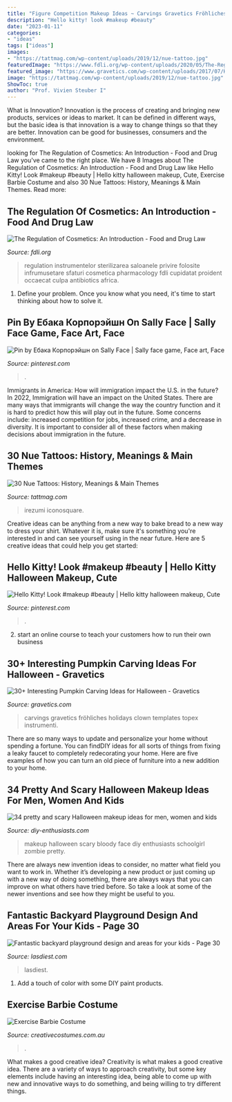 ```yaml
---
title: "Figure Competition Makeup Ideas ~ Carvings Gravetics Fröhliches Holidays Clown Templates Topex Instrumenti"
description: "Hello kitty! look #makeup #beauty"
date: "2023-01-11"
categories:
- "ideas"
tags: ["ideas"]
images:
- "https://tattmag.com/wp-content/uploads/2019/12/nue-tattoo.jpg"
featuredImage: "https://www.fdli.org/wp-content/uploads/2020/05/The-Regulation-of-Cosmetics-scaled.jpeg"
featured_image: "https://www.gravetics.com/wp-content/uploads/2017/07/Happy-Halloween-to-those-who-celebrate-it-Have-a-Safe-and-Fun-Night-and-4-those-followers-who-dont-celebrate-Have-a-Safe-night-as-while.jpg"
image: "https://tattmag.com/wp-content/uploads/2019/12/nue-tattoo.jpg"
ShowToc: true
author: "Prof. Vivien Steuber I"
---
```



What is Innovation?
Innovation is the process of creating and bringing new products, services or ideas to market. It can be defined in different ways, but the basic idea is that innovation is a way to change things so that they are better. Innovation can be good for businesses, consumers and the environment.

	

		
looking for The Regulation of Cosmetics: An Introduction - Food and Drug Law you've came to the right place. We have 8 Images about The Regulation of Cosmetics: An Introduction - Food and Drug Law like Hello Kitty! Look #makeup #beauty | Hello kitty halloween makeup, Cute, Exercise Barbie Costume and also 30 Nue Tattoos: History, Meanings &amp; Main Themes. Read more:
		
    
## The Regulation Of Cosmetics: An Introduction - Food And Drug Law

<img loading=lazy src="https://www.fdli.org/wp-content/uploads/2020/05/The-Regulation-of-Cosmetics-scaled.jpeg" onerror="this.onerror=null;this.src='https://tse2.mm.bing.net/th?id=OIP.3sSL0DC7XMtT_RdOQKstcQHaEx&amp;pid=15.1';" alt="The Regulation of Cosmetics: An Introduction - Food and Drug Law">

_Source: fdli.org_

>regulation instrumentelor sterilizarea saloanele privire folosite infrumusetare sfaturi cosmetica pharmacology fdli cupidatat proident occaecat culpa antibiotics africa. 

	

1. Define your problem. Once you know what you need, it's time to start thinking about how to solve it. 

    
## Pin By Ебака Корпорэйшн On Sally Face | Sally Face Game, Face Art, Face

<img loading=lazy src="https://i.pinimg.com/736x/d1/95/f9/d195f9468b56e311400de5f808a389e4.jpg" onerror="this.onerror=null;this.src='https://tse2.mm.bing.net/th?id=OIP.VbCA5RKiqYgHCbmHU0_7UwHaKe&amp;pid=15.1';" alt="Pin by Ебака Корпорэйшн on Sally Face | Sally face game, Face art, Face">

_Source: pinterest.com_

>. 

	

Immigrants in America: How will immigration impact the U.S. in the future?
In 2022, Immigration will have an impact on the United States. There are many ways that immigrants will change the way the country function and it is hard to predict how this will play out in the future. Some concerns include: increased competition for jobs, increased crime, and a decrease in diversity. It is important to consider all of these factors when making decisions about immigration in the future.

    
## 30 Nue Tattoos: History, Meanings &amp; Main Themes

<img loading=lazy src="https://tattmag.com/wp-content/uploads/2019/12/nue-tattoo.jpg" onerror="this.onerror=null;this.src='https://tse2.mm.bing.net/th?id=OIP.g9D8i3ZIDtpzyYn3YSSZKwAAAA&amp;pid=15.1';" alt="30 Nue Tattoos: History, Meanings &amp; Main Themes">

_Source: tattmag.com_

>irezumi iconosquare. 

	

Creative ideas can be anything from a new way to bake bread to a new way to dress your shirt. Whatever it is, make sure it's something you're interested in and can see yourself using in the near future. Here are 5 creative ideas that could help you get started: 

    
## Hello Kitty! Look #makeup #beauty | Hello Kitty Halloween Makeup, Cute

<img loading=lazy src="https://i.pinimg.com/736x/18/93/5e/18935e90de37a3fc11d7cfe65a915797.jpg" onerror="this.onerror=null;this.src='https://tse2.mm.bing.net/th?id=OIP.ynjn4hY39EIMxj4RrCqa8wHaNa&amp;pid=15.1';" alt="Hello Kitty! Look #makeup #beauty | Hello kitty halloween makeup, Cute">

_Source: pinterest.com_

>. 

	

2. start an online course to teach your customers how to run their own business 

    
## 30+ Interesting Pumpkin Carving Ideas For Halloween - Gravetics

<img loading=lazy src="https://www.gravetics.com/wp-content/uploads/2017/07/Happy-Halloween-to-those-who-celebrate-it-Have-a-Safe-and-Fun-Night-and-4-those-followers-who-dont-celebrate-Have-a-Safe-night-as-while.jpg" onerror="this.onerror=null;this.src='https://tse2.mm.bing.net/th?id=OIP.L1m3fC1t_xhNsocS3QbL2gHaLI&amp;pid=15.1';" alt="30+ Interesting Pumpkin Carving Ideas for Halloween - Gravetics">

_Source: gravetics.com_

>carvings gravetics fröhliches holidays clown templates topex instrumenti. 

	

There are so many ways to update and personalize your home without spending a fortune. You can findDIY ideas for all sorts of things from fixing a leaky faucet to completely redecorating your home. Here are five examples of how you can turn an old piece of furniture into a new addition to your home.

    
## 34 Pretty And Scary Halloween Makeup Ideas For Men, Women And Kids

<img loading=lazy src="http://www.diy-enthusiasts.com/wp-content/uploads/2013/09/scary-halloween-makeup-bloody-face-school-girl.jpg" onerror="this.onerror=null;this.src='https://tse3.mm.bing.net/th?id=OIP.wZf4pMw6KJ5BS5_XwNXZ3AHaJ3&amp;pid=15.1';" alt="34 pretty and scary Halloween makeup ideas for men, women and kids">

_Source: diy-enthusiasts.com_

>makeup halloween scary bloody face diy enthusiasts schoolgirl zombie pretty. 

	

There are always new invention ideas to consider, no matter what field you want to work in. Whether it’s developing a new product or just coming up with a new way of doing something, there are always ways that you can improve on what others have tried before. So take a look at some of the newer inventions and see how they might be useful to you.

    
## Fantastic Backyard Playground Design And Areas For Your Kids - Page 30

<img loading=lazy src="https://www.lasdiest.com/wp-content/uploads/2020/03/Fantastic-backyard-playground-design-and-areas-for-your-kids-30.jpg" onerror="this.onerror=null;this.src='https://tse3.mm.bing.net/th?id=OIP.bRojKpF5kGq7_9Q0yuxytwHaLH&amp;pid=15.1';" alt="Fantastic backyard playground design and areas for your kids - Page 30">

_Source: lasdiest.com_

>lasdiest. 

	

1. Add a touch of color with some DIY paint products.

    
## Exercise Barbie Costume

<img loading=lazy src="https://www.creativecostumes.com.au/wp-content/uploads/2018/07/CC_April_18_172-768x1024.jpg" onerror="this.onerror=null;this.src='https://tse4.mm.bing.net/th?id=OIP.yqjWStQrU9-DVww3BiHTuwHaJ4&amp;pid=15.1';" alt="Exercise Barbie Costume">

_Source: creativecostumes.com.au_

>. 

	

What makes a good creative idea?
Creativity is what makes a good creative idea. There are a variety of ways to approach creativity, but some key elements include having an interesting idea, being able to come up with new and innovative ways to do something, and being willing to try different things.

